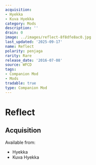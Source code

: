 ```yaml
---
acquisition:
- Hyekka
- Kuva Hyekka
category: Mods
description: ''
drain: 0
image: ../images/reflect-8f8dfe8ac0.jpg
last_updated: '2025-09-17'
name: Reflect
polarity: penjaga
rarity: Rare
release_date: '2016-07-08'
source: WFCD
tags:
- Companion Mod
- Mods
tradable: true
type: Companion Mod
---
```


# Reflect

## Acquisition

Available from:
- Hyekka
- Kuva Hyekka

